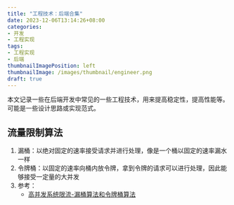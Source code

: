 ```yaml
---
title: "工程技术：后端合集"
date: 2023-12-06T13:14:26+08:00
categories:
- 开发
- 工程实现
tags:
- 工程实现
- 后端
thumbnailImagePosition: left
thumbnailImage: /images/thumbnail/engineer.png
draft: true
---
```

本文记录一些在后端开发中常见的一些工程技术，用来提高稳定性，提高性能等。可能是一些设计思路或实现范式。
<!--more-->
## 流量限制算法
1. 漏桶：以绝对固定的速率接受请求并进行处理，像是一个桶以固定的速率漏水一样
1. 令牌桶：以固定的速率向桶内放令牌，拿到令牌的请求可以进行处理，因此能够接受一定量的大并发
1. 参考：
    - [高并发系统限流-漏桶算法和令牌桶算法](https://www.cnblogs.com/xuwc/p/9123078.html)